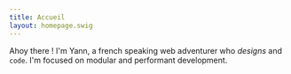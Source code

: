 ```yaml
---
title: Accueil
layout: homepage.swig
---
```

Ahoy there ! I'm Yann, a french speaking web adventurer who *designs* and `code`. I'm focused on modular and performant development.

